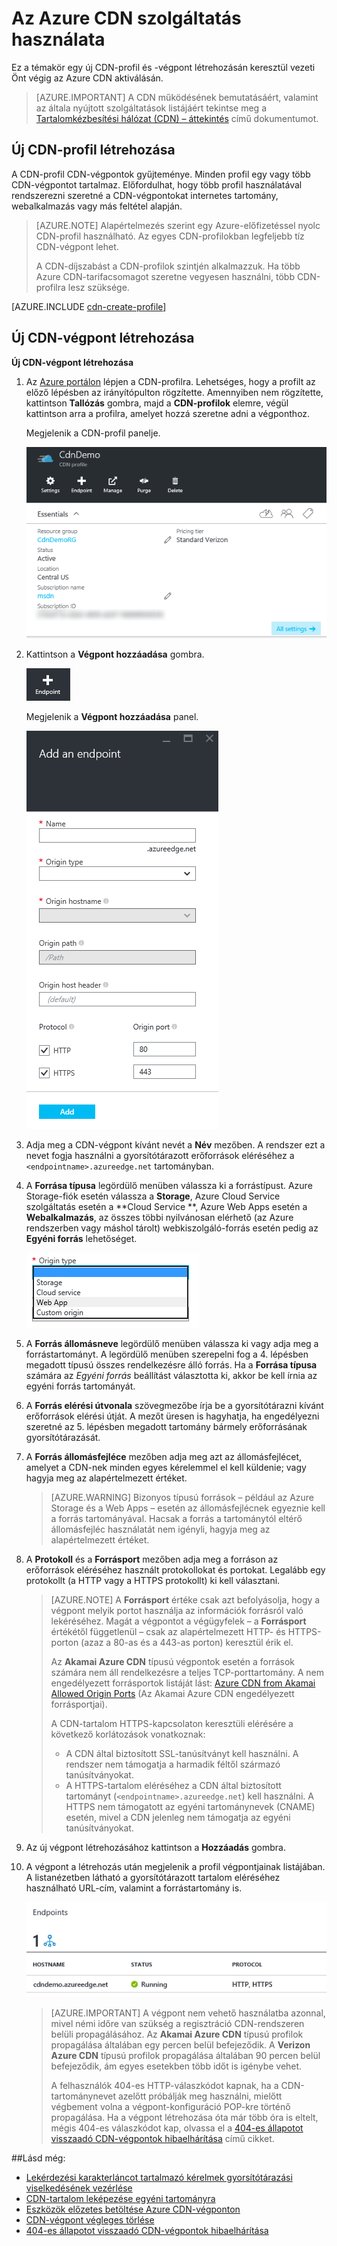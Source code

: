<properties
     pageTitle="Az Azure CDN szolgáltatás használata | Microsoft Azure"
     description="Ez a témakör azt mutatja be, hogyan engedélyezhető a CDN (Content Delivery Network – tartalomkézbesítési hálózat) az Azure számára. Az oktatóanyag végigvezeti Önt egy új CDN-profil és -végpont létrehozásán."
     services="cdn"
     documentationCenter=""
     authors="camsoper"
     manager="erikre"
     editor=""/>
<tags
     ms.service="cdn"
     ms.workload="media"
     ms.tgt_pltfrm="na"
     ms.devlang="na"
     ms.topic="get-started-article"
     ms.date="07/28/2016" 
     ms.author="casoper"/>


# Az Azure CDN szolgáltatás használata  

Ez a témakör egy új CDN-profil és -végpont létrehozásán keresztül vezeti Önt végig az Azure CDN aktiválásán.

>[AZURE.IMPORTANT] A CDN működésének bemutatásáért, valamint az általa nyújtott szolgáltatások listájáért tekintse meg a [Tartalomkézbesítési hálózat (CDN) – áttekintés](./cdn-overview.md) című dokumentumot.

## Új CDN-profil létrehozása

A CDN-profil CDN-végpontok gyűjteménye.  Minden profil egy vagy több CDN-végpontot tartalmaz.  Előfordulhat, hogy több profil használatával rendszerezni szeretné a CDN-végpontokat internetes tartomány, webalkalmazás vagy más feltétel alapján.

> [AZURE.NOTE] Alapértelmezés szerint egy Azure-előfizetéssel nyolc CDN-profil használható. Az egyes CDN-profilokban legfeljebb tíz CDN-végpont lehet.
>
> A CDN-díjszabást a CDN-profilok szintjén alkalmazzuk. Ha több Azure CDN-tarifacsomagot szeretne vegyesen használni, több CDN-profilra lesz szüksége.

[AZURE.INCLUDE [cdn-create-profile](../../includes/cdn-create-profile.md)]

## Új CDN-végpont létrehozása

**Új CDN-végpont létrehozása**

1. Az [Azure portálon](https://portal.azure.com) lépjen a CDN-profilra.  Lehetséges, hogy a profilt az előző lépésben az irányítópulton rögzítette.  Amennyiben nem rögzítette, kattintson **Tallózás** gombra, majd a **CDN-profilok** elemre, végül kattintson arra a profilra, amelyet hozzá szeretne adni a végponthoz.

    Megjelenik a CDN-profil panelje.

    ![CDN-profil][cdn-profile-settings]

2. Kattintson a **Végpont hozzáadása** gombra.

    ![Végpont hozzáadása gomb][cdn-new-endpoint-button]

    Megjelenik a **Végpont hozzáadása** panel.

    ![Végpont hozzáadása panel][cdn-add-endpoint]

3. Adja meg a CDN-végpont kívánt nevét a **Név** mezőben.  A rendszer ezt a nevet fogja használni a gyorsítótárazott erőforrások eléréséhez a `<endpointname>.azureedge.net` tartományban.

4. A **Forrása típusa** legördülő menüben válassza ki a forrástípust.  Azure Storage-fiók esetén válassza a **Storage**, Azure Cloud Service szolgáltatás esetén a **Cloud Service **, Azure Web Apps esetén a **Webalkalmazás**, az összes többi nyilvánosan elérhető (az Azure rendszerben vagy máshol tárolt) webkiszolgáló-forrás esetén pedig az **Egyéni forrás** lehetőséget.

    ![A CDN-forrása típusa](./media/cdn-create-new-endpoint/cdn-origin-type.png)
        
5. A **Forrás állomásneve** legördülő menüben válassza ki vagy adja meg a forrástartományt.  A legördülő menüben szerepelni fog a 4. lépésben megadott típusú összes rendelkezésre álló forrás.  Ha a **Forrása típusa** számára az *Egyéni forrás* beállítást választotta ki, akkor be kell írnia az egyéni forrás tartományát.

6. A **Forrás elérési útvonala** szövegmezőbe írja be a gyorsítótárazni kívánt erőforrások elérési útját. A mezőt üresen is hagyhatja, ha engedélyezni szeretné az 5. lépésben megadott tartomány bármely erőforrásának gyorsítótárazását.

7. A **Forrás állomásfejléce** mezőben adja meg azt az állomásfejlécet, amelyet a CDN-nek minden egyes kérelemmel el kell küldenie; vagy hagyja meg az alapértelmezett értéket.

    > [AZURE.WARNING] Bizonyos típusú források – például az Azure Storage és a Web Apps – esetén az állomásfejlécnek egyeznie kell a forrás tartományával. Hacsak a forrás a tartománytól eltérő állomásfejléc használatát nem igényli, hagyja meg az alapértelmezett értéket.

8. A **Protokoll** és a **Forrásport** mezőben adja meg a forráson az erőforrások eléréséhez használt protokollokat és portokat.  Legalább egy protokollt (a HTTP vagy a HTTPS protokollt) ki kell választani.
    
    > [AZURE.NOTE] A **Forrásport** értéke csak azt befolyásolja, hogy a végpont melyik portot használja az információk forrásról való lekéréséhez.  Magát a végpontot a végügyfelek – a **Forrásport** értékétől függetlenül – csak az alapértelmezett HTTP- és HTTPS-porton (azaz a 80-as és a 443-as porton) keresztül érik el.  
    >
    > Az **Akamai Azure CDN** típusú végpontok esetén a források számára nem áll rendelkezésre a teljes TCP-porttartomány.  A nem engedélyezett forrásportok listáját lást: [Azure CDN from Akamai Allowed Origin Ports](https://msdn.microsoft.com/library/mt757337.aspx) (Az Akamai Azure CDN engedélyezett forrásportjai).  
    >
    > A CDN-tartalom HTTPS-kapcsolaton keresztüli elérésére a következő korlátozások vonatkoznak:
    > 
    > - A CDN által biztosított SSL-tanúsítványt kell használni. A rendszer nem támogatja a harmadik féltől származó tanúsítványokat.
    > - A HTTPS-tartalom eléréséhez a CDN által biztosított tartományt (`<endpointname>.azureedge.net`) kell használni. A HTTPS nem támogatott az egyéni tartománynevek (CNAME) esetén, mivel a CDN jelenleg nem támogatja az egyéni tanúsítványokat.

9. Az új végpont létrehozásához kattintson a **Hozzáadás** gombra.

10. A végpont a létrehozás után megjelenik a profil végpontjainak listájában. A listanézetben látható a gyorsítótárazott tartalom eléréséhez használható URL-cím, valamint a forrástartomány is.

    ![CDN-végpont][cdn-endpoint-success]

    > [AZURE.IMPORTANT] A végpont nem vehető használatba azonnal, mivel némi időre van szükség a regisztráció CDN-rendszeren belüli propagálásához.  Az <b>Akamai Azure CDN</b> típusú profilok propagálása általában egy percen belül befejeződik.  A <b>Verizon Azure CDN</b> típusú profilok propagálása általában 90 percen belül befejeződik, ám egyes esetekben több időt is igénybe vehet.
    >    
    > A felhasználók 404-es HTTP-válaszkódot kapnak, ha a CDN-tartománynevet azelőtt próbálják meg használni, mielőtt végbement volna a végpont-konfiguráció POP-kre történő propagálása.  Ha a végpont létrehozása óta már több óra is eltelt, mégis 404-es válaszkódot kap, olvassa el a [404-es állapotot visszaadó CDN-végpontok hibaelhárítása](cdn-troubleshoot-endpoint.md) című cikket.


##Lásd még:
- [Lekérdezési karakterláncot tartalmazó kérelmek gyorsítótárazási viselkedésének vezérlése](cdn-query-string.md)
- [CDN-tartalom leképezése egyéni tartományra](cdn-map-content-to-custom-domain.md)
- [Eszközök előzetes betöltése Azure CDN-végponton](cdn-preload-endpoint.md)
- [CDN-végpont végleges törlése](cdn-purge-endpoint.md)
- [404-es állapotot visszaadó CDN-végpontok hibaelhárítása](cdn-troubleshoot-endpoint.md)

[cdn-profile-settings]: ./media/cdn-create-new-endpoint/cdn-profile-settings.png
[cdn-new-endpoint-button]: ./media/cdn-create-new-endpoint/cdn-new-endpoint-button.png
[cdn-add-endpoint]: ./media/cdn-create-new-endpoint/cdn-add-endpoint.png
[cdn-endpoint-success]: ./media/cdn-create-new-endpoint/cdn-endpoint-success.png



<!--HONumber=Sep16_HO4-->


